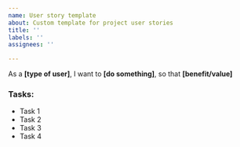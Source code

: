 ```yaml
---
name: User story template
about: Custom template for project user stories
title: ''
labels: ''
assignees: ''

---
```


As a **[type of user]**, I want to **[do something]**, so that **[benefit/value]**

### Tasks:

- Task 1
- Task 2
- Task 3
- Task 4
